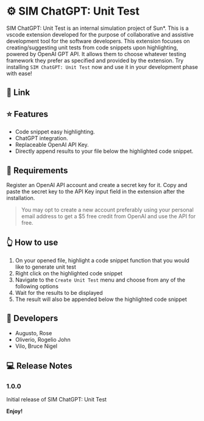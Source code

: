 # ⚙️ SIM ChatGPT: Unit Test

SIM ChatGPT: Unit Test is an internal simulation project of Sun\*. This is a vscode extension developed for the purpose of collaborative and assistive development tool for the software developers. This extension focuses on creating/suggesting unit tests from code snippets upon highlighting, powered by OpenAI GPT API. It allows them to choose whatever testing framework they prefer as specified and provided by the extension. Try installing `SIM ChatGPT: Unit Test` now and use it in your development phase with ease!

## 🔗 Link


## ⭐ Features

- Code snippet easy highlighting.
- ChatGPT integration.
- Replaceable OpenAI API Key.
- Directly append results to your file below the highlighted code snippet.

## 🔑 Requirements

Register an OpenAI API account and create a secret key for it. Copy and paste the secret key to the API Key input field in the extension after the installation.

> You may opt to create a new account preferably using your personal email address to get a $5 free credit from OpenAI and use the API for free.

## 👆 How to use

1. On your opened file, highlight a code snippet function that you would like to generate unit test
2. Right click on the highlighted code snippet
3. Navigate to the `Create Unit Test` menu and choose from any of the following options
4. Wait for the results to be displayed
5. The result will also be appended below the highlighted code snippet

## 👤 Developers

- Augusto, Rose
- Oliverio, Rogelio John
- Vilo, Bruce Nigel

## 💻 Release Notes

### 1.0.0

Initial release of SIM ChatGPT: Unit Test

**Enjoy!**
